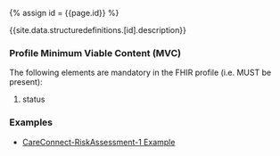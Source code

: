 
{% assign id = {{page.id}} %}

{{site.data.structuredefinitions.[id].description}}

### Profile Minimum Viable Content (MVC) ###

The following elements are mandatory in the FHIR profile (i.e. MUST be present):

1.	status

### Examples ###

- [CareConnect-RiskAssessment-1 Example](CareConnect-RiskAssessment-Example-1.html)
